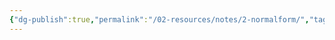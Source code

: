 ```yaml
---
{"dg-publish":true,"permalink":"/02-resources/notes/2-normalform/","tags":["datenbank","empty"],"noteIcon":"","updated":"2024-07-24T23:05:24.504+02:00"}
---
```


